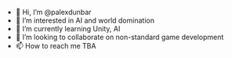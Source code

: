 - 👋 Hi, I’m @palexdunbar
- 👀 I’m interested in AI and world domination
- 🌱 I’m currently learning Unity, AI
- 💞️ I’m looking to collaborate on non-standard game development
- 📫 How to reach me TBA

<!---
palexdunbar/palexdunbar is a ✨ special ✨ repository because its `README.md` (this file) appears on your GitHub profile.
You can click the Preview link to take a look at your changes.
--->
